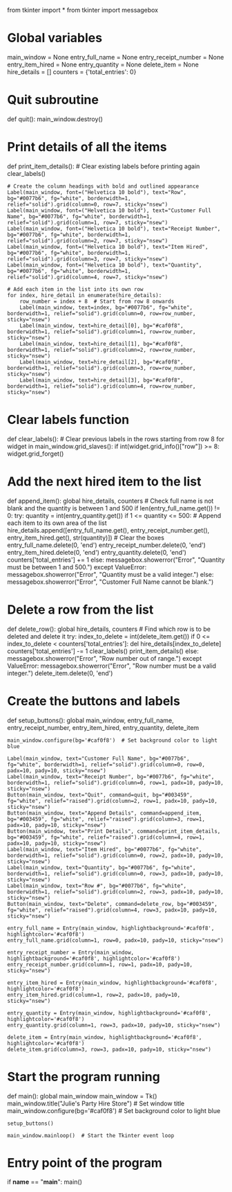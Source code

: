 from tkinter import *
from tkinter import messagebox

# Global variables
main_window = None
entry_full_name = None
entry_receipt_number = None
entry_item_hired = None
entry_quantity = None
delete_item = None
hire_details = []
counters = {'total_entries': 0}

# Quit subroutine
def quit():
    main_window.destroy()

# Print details of all the items
def print_item_details():
    # Clear existing labels before printing again
    clear_labels()
    
    # Create the column headings with bold and outlined appearance
    Label(main_window, font=("Helvetica 10 bold"), text="Row", bg="#0077b6", fg="white", borderwidth=1, relief="solid").grid(column=0, row=7, sticky="nsew")
    Label(main_window, font=("Helvetica 10 bold"), text="Customer Full Name", bg="#0077b6", fg="white", borderwidth=1, relief="solid").grid(column=1, row=7, sticky="nsew")
    Label(main_window, font=("Helvetica 10 bold"), text="Receipt Number", bg="#0077b6", fg="white", borderwidth=1, relief="solid").grid(column=2, row=7, sticky="nsew")
    Label(main_window, font=("Helvetica 10 bold"), text="Item Hired", bg="#0077b6", fg="white", borderwidth=1, relief="solid").grid(column=3, row=7, sticky="nsew")
    Label(main_window, font=("Helvetica 10 bold"), text="Quantity", bg="#0077b6", fg="white", borderwidth=1, relief="solid").grid(column=4, row=7, sticky="nsew")
    
    # Add each item in the list into its own row
    for index, hire_detail in enumerate(hire_details):
        row_number = index + 8  # Start from row 8 onwards
        Label(main_window, text=index, bg="#0077b6", fg="white", borderwidth=1, relief="solid").grid(column=0, row=row_number, sticky="nsew")
        Label(main_window, text=hire_detail[0], bg="#caf0f8", borderwidth=1, relief="solid").grid(column=1, row=row_number, sticky="nsew")
        Label(main_window, text=hire_detail[1], bg="#caf0f8", borderwidth=1, relief="solid").grid(column=2, row=row_number, sticky="nsew")
        Label(main_window, text=hire_detail[2], bg="#caf0f8", borderwidth=1, relief="solid").grid(column=3, row=row_number, sticky="nsew")
        Label(main_window, text=hire_detail[3], bg="#caf0f8", borderwidth=1, relief="solid").grid(column=4, row=row_number, sticky="nsew")

# Clear labels function
def clear_labels():
    # Clear previous labels in the rows starting from row 8
    for widget in main_window.grid_slaves():
        if int(widget.grid_info()["row"]) >= 8:
            widget.grid_forget()

# Add the next hired item to the list
def append_item():
    global hire_details, counters
    # Check full name is not blank and the quantity is between 1 and 500
    if len(entry_full_name.get()) != 0:
        try:
            quantity = int(entry_quantity.get())
            if 1 <= quantity <= 500:
                # Append each item to its own area of the list
                hire_details.append([entry_full_name.get(), entry_receipt_number.get(), entry_item_hired.get(), str(quantity)])
                # Clear the boxes
                entry_full_name.delete(0, 'end')
                entry_receipt_number.delete(0, 'end')
                entry_item_hired.delete(0, 'end')
                entry_quantity.delete(0, 'end')
                counters['total_entries'] += 1
            else:
                messagebox.showerror("Error", "Quantity must be between 1 and 500.")
        except ValueError:
            messagebox.showerror("Error", "Quantity must be a valid integer.")
    else:
        messagebox.showerror("Error", "Customer Full Name cannot be blank.")

# Delete a row from the list
def delete_row():
    global hire_details, counters
    # Find which row is to be deleted and delete it
    try:
        index_to_delete = int(delete_item.get())
        if 0 <= index_to_delete < counters['total_entries']:
            del hire_details[index_to_delete]
            counters['total_entries'] -= 1
            clear_labels()
            print_item_details()
        else:
            messagebox.showerror("Error", "Row number out of range.")
    except ValueError:
        messagebox.showerror("Error", "Row number must be a valid integer.")
    delete_item.delete(0, 'end')

# Create the buttons and labels
def setup_buttons():
    global main_window, entry_full_name, entry_receipt_number, entry_item_hired, entry_quantity, delete_item
    
    main_window.configure(bg='#caf0f8')  # Set background color to light blue
    
    Label(main_window, text="Customer Full Name", bg="#0077b6", fg="white", borderwidth=1, relief="solid").grid(column=0, row=0, padx=10, pady=10, sticky="nsew")
    Label(main_window, text="Receipt Number", bg="#0077b6", fg="white", borderwidth=1, relief="solid").grid(column=0, row=1, padx=10, pady=10, sticky="nsew")
    Button(main_window, text="Quit", command=quit, bg="#003459", fg="white", relief="raised").grid(column=2, row=1, padx=10, pady=10, sticky="nsew")
    Button(main_window, text="Append Details", command=append_item, bg="#003459", fg="white", relief="raised").grid(column=3, row=1, padx=10, pady=10, sticky="nsew")
    Button(main_window, text="Print Details", command=print_item_details, bg="#003459", fg="white", relief="raised").grid(column=4, row=1, padx=10, pady=10, sticky="nsew")
    Label(main_window, text="Item Hired", bg="#0077b6", fg="white", borderwidth=1, relief="solid").grid(column=0, row=2, padx=10, pady=10, sticky="nsew")
    Label(main_window, text="Quantity", bg="#0077b6", fg="white", borderwidth=1, relief="solid").grid(column=0, row=3, padx=10, pady=10, sticky="nsew")
    Label(main_window, text="Row #", bg="#0077b6", fg="white", borderwidth=1, relief="solid").grid(column=2, row=3, padx=10, pady=10, sticky="nsew")
    Button(main_window, text="Delete", command=delete_row, bg="#003459", fg="white", relief="raised").grid(column=4, row=3, padx=10, pady=10, sticky="nsew")
    
    entry_full_name = Entry(main_window, highlightbackground='#caf0f8', highlightcolor='#caf0f8')
    entry_full_name.grid(column=1, row=0, padx=10, pady=10, sticky="nsew")
    
    entry_receipt_number = Entry(main_window, highlightbackground='#caf0f8', highlightcolor='#caf0f8')
    entry_receipt_number.grid(column=1, row=1, padx=10, pady=10, sticky="nsew")
    
    entry_item_hired = Entry(main_window, highlightbackground='#caf0f8', highlightcolor='#caf0f8')
    entry_item_hired.grid(column=1, row=2, padx=10, pady=10, sticky="nsew")
    
    entry_quantity = Entry(main_window, highlightbackground='#caf0f8', highlightcolor='#caf0f8')
    entry_quantity.grid(column=1, row=3, padx=10, pady=10, sticky="nsew")
    
    delete_item = Entry(main_window, highlightbackground='#caf0f8', highlightcolor='#caf0f8')
    delete_item.grid(column=3, row=3, padx=10, pady=10, sticky="nsew")

# Start the program running
def main():
    global main_window
    main_window = Tk()
    main_window.title("Julie's Party Hire Store")  # Set window title
    main_window.configure(bg='#caf0f8')  # Set background color to light blue
    
    setup_buttons()
    
    main_window.mainloop()  # Start the Tkinter event loop

# Entry point of the program
if __name__ == "__main__":
    main()

